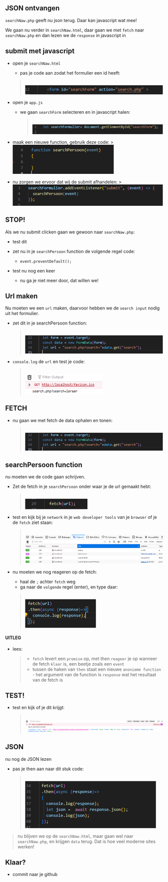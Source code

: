 ## JSON ontvangen

`searchNaw.php` geeft nu json terug. Daar kan javascript wat mee!

We gaan nu verder in `searchNaw.html`, daar gaan we met `fetch` naar `searchNaw.php`
en dan lezen we de  `response` in javascript in

## submit met javascript

- open je `searchNaw.html`
    - pas je code aan zodat het formulier een id heeft:
    > </br>![](img/searchid.PNG)

- open je `app.js`
    - we gaan `searchForm` selecteren en in javascript halen:
        > </br>![](img/selectsearch.PNG)

- maak een nieuwe function, gebruik deze code:
        > </br>![](img/searchpersoonfunc.PNG)


- nu zorgen we ervoor dat wij de submit afhandelen:
        > </br>![](img/bind.PNG)

## STOP!

Als we nu submit clicken gaan we gewoon naar `searchNaw.php`:
- test dit

- zet nu in je `searchPersoon` function de volgende regel code:
  - `event.preventDefault();`

- test nu nog een keer
    - nu ga je niet meer door, dat willen we!
## Url maken

Nu moeten we een `url` maken, daarvoor hebben we de `search input` nodig uit het formulier.
- zet dit in je searchPersoon function:
    > </br>![](img/getdata.PNG)
- `console.log` de `url` en test je code:
    > </br>![](img/urlcheck.PNG)


## FETCH

- nu gaan we met fetch de data ophalen en tonen:
    > </br>![](img/getdata.PNG)


## searchPersoon function

nu moeten we de code gaan schrijven.

- Zet de fetch in je `searchPersoon` onder waar je de url gemaakt hebt:
    > </br>![](img/fetch.PNG)

- test en kijk bij je `network` in je `web developer tools` van je `browser` of je de `fetch` ziet staan:
    > </br>![](img/networkfetch.PNG)

- nu moeten we nog reageren op de fetch:
    - haal de `;` achter `fetch` weg
    - ga naar de `volgende` regel (enter), en type daar:
    > </br>![](img/then.PNG)


#### UITLEG
- lees:
    > - `fetch` levert een `promise` op, met then `reageer` je op wanneer de fetch `klaar` is, een beetje zoals een `event`
    > - tussen de haken van `then` staat een nieuwe `anonieme function`
    >       - het argument van de function is `response` wat het resultaat van de fetch is

## TEST!

- test en kijk of je dit krijgt:
    > </br>![](img/fetchthenresult.PNG)

## JSON

nu nog de JSON lezen

- pas je then aan naar dit stuk code:
    > </br>![](img/logjson.PNG)

> nu blijven we op de `searchNaw.html`, maar gaan wel naar `searchNaw.php`, en krijgen `data` terug. Dat is hoe veel moderne sites werken!

## Klaar?
- commit naar je github
